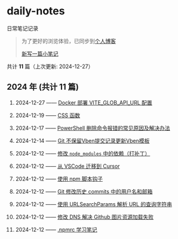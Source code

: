 # daily-notes

日常笔记记录

> 为了更好的浏览体验，已同步到[个人博客](https://wild2life.github.io/blog/daily-notes/)
>
> [新写一篇小笔记](https://github.com/wild2life/daily-notes/issues/new)

共计 **11** 篇（上次更新: 2024-12-27）

## 2024 年 (共计 11 篇)

1. 2024-12-27 —— [Docker 部署 VITE_GLOB_API_URL 配置](https://github.com/wild2life/daily-notes/issues/11)

2. 2024-12-19 —— [CSS 函数](https://github.com/wild2life/daily-notes/issues/10)

3. 2024-12-17 —— [PowerShell 删除命令报错的常见原因及解决办法](https://github.com/wild2life/daily-notes/issues/9)

4. 2024-12-14 —— [Git 不保留Vben提交记录更新Vben模板](https://github.com/wild2life/daily-notes/issues/8)

5. 2024-12-12 —— [修改 `node_modules` 中的依赖（打补丁）](https://github.com/wild2life/daily-notes/issues/7)

6. 2024-12-12 —— [从 VSCode 迁移到 Cursor](https://github.com/wild2life/daily-notes/issues/6)

7. 2024-12-12 —— [使用 npm 脚本钩子](https://github.com/wild2life/daily-notes/issues/5)

8. 2024-12-12 —— [Git 修改历史 commits 中的用户名和邮箱](https://github.com/wild2life/daily-notes/issues/4)

9. 2024-12-12 —— [使用 URLSearchParams 解析 URL 的查询字符串](https://github.com/wild2life/daily-notes/issues/3)

10. 2024-12-12 —— [修改 DNS 解决 Github 图片资源加载失败](https://github.com/wild2life/daily-notes/issues/2)

11. 2024-12-12 —— [.npmrc 学习笔记](https://github.com/wild2life/daily-notes/issues/1)
